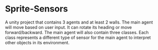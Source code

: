 # Sprite-Sensors
A unity project that contains 3 agents and at least 2 walls.  The main agent will move based on user input.  It can rotate its heading or move forward/backward.  The main agent will also contain three classes.  Each class represents a different type of sensor for the main agent to interpret other objects in its environment.
